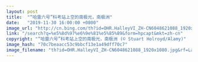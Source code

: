 ```yaml
---
layout: post
title:  "“哈雷六号”科考站上空的南极光，南极洲"
date:   "2019-11-30 16:00:00 +0800"
image_url: "http://cn.bing.com/th?id=OHR.HalleyVI_ZH-CN6048621088_1920x1080.jpg&rf=LaDigue_1920x1080.jpg&pid=hp"
link: "/search?q=%e5%8d%97%e6%9e%81%e5%85%89&form=hpcapt&mkt=zh-cn"
copyright: "“哈雷六号”科考站上空的南极光，南极洲 (© Stuart Holroyd/Alamy)"
image_hash: "70c7beaacc53c9bbcf13e1a49dff70c7"
image_filename: "th?id=OHR.HalleyVI_ZH-CN6048621088_1920x1080.jpg&rf=LaDigue_1920x1080.jpg&pid=hp"
---
```

